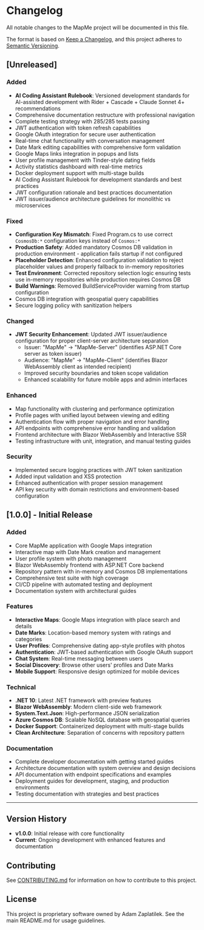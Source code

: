 # Changelog

All notable changes to the MapMe project will be documented in this file.

The format is based on [Keep a Changelog](https://keepachangelog.com/en/1.0.0/),
and this project adheres to [Semantic Versioning](https://semver.org/spec/v2.0.0.html).

## [Unreleased]

### Added
- **AI Coding Assistant Rulebook**: Versioned development standards for AI-assisted development with Rider + Cascade + Claude Sonnet 4+ recommendations
- Comprehensive documentation restructure with professional navigation
- Complete testing strategy with 285/285 tests passing
- JWT authentication with token refresh capabilities
- Google OAuth integration for secure user authentication
- Real-time chat functionality with conversation management
- Date Mark editing capabilities with comprehensive form validation
- Google Maps links integration in popups and lists
- User profile management with Tinder-style dating fields
- Activity statistics dashboard with real-time metrics
- Docker deployment support with multi-stage builds
- AI Coding Assistant Rulebook for development standards and best practices
- JWT configuration rationale and best practices documentation
- JWT issuer/audience architecture guidelines for monolithic vs microservices

### Fixed
- **Configuration Key Mismatch**: Fixed Program.cs to use correct `CosmosDb:*` configuration keys instead of `Cosmos:*`
- **Production Safety**: Added mandatory Cosmos DB validation in production environment - application fails startup if not configured
- **Placeholder Detection**: Enhanced configuration validation to reject placeholder values and properly fallback to in-memory repositories
- **Test Environment**: Corrected repository selection logic ensuring tests use in-memory repositories while production requires Cosmos DB
- **Build Warnings**: Removed BuildServiceProvider warning from startup configuration
- Cosmos DB integration with geospatial query capabilities
- Secure logging policy with sanitization helpers

### Changed
- **JWT Security Enhancement**: Updated JWT issuer/audience configuration for proper client-server architecture separation
  - Issuer: "MapMe" → "MapMe-Server" (identifies ASP.NET Core server as token issuer)
  - Audience: "MapMe" → "MapMe-Client" (identifies Blazor WebAssembly client as intended recipient)
  - Improved security boundaries and token scope validation
  - Enhanced scalability for future mobile apps and admin interfaces

### Enhanced
- Map functionality with clustering and performance optimization
- Profile pages with unified layout between viewing and editing
- Authentication flow with proper navigation and error handling
- API endpoints with comprehensive error handling and validation
- Frontend architecture with Blazor WebAssembly and Interactive SSR
- Testing infrastructure with unit, integration, and manual testing guides

### Security
- Implemented secure logging practices with JWT token sanitization
- Added input validation and XSS protection
- Enhanced authentication with proper session management
- API key security with domain restrictions and environment-based configuration

## [1.0.0] - Initial Release

### Added
- Core MapMe application with Google Maps integration
- Interactive map with Date Mark creation and management
- User profile system with photo management
- Blazor WebAssembly frontend with ASP.NET Core backend
- Repository pattern with in-memory and Cosmos DB implementations
- Comprehensive test suite with high coverage
- CI/CD pipeline with automated testing and deployment
- Documentation system with architectural guides

### Features
- **Interactive Maps**: Google Maps integration with place search and details
- **Date Marks**: Location-based memory system with ratings and categories
- **User Profiles**: Comprehensive dating app-style profiles with photos
- **Authentication**: JWT-based authentication with Google OAuth support
- **Chat System**: Real-time messaging between users
- **Social Discovery**: Browse other users' profiles and Date Marks
- **Mobile Support**: Responsive design optimized for mobile devices

### Technical
- **.NET 10**: Latest .NET framework with preview features
- **Blazor WebAssembly**: Modern client-side web framework
- **System.Text.Json**: High-performance JSON serialization
- **Azure Cosmos DB**: Scalable NoSQL database with geospatial queries
- **Docker Support**: Containerized deployment with multi-stage builds
- **Clean Architecture**: Separation of concerns with repository pattern

### Documentation
- Complete developer documentation with getting started guides
- Architecture documentation with system overview and design decisions
- API documentation with endpoint specifications and examples
- Deployment guides for development, staging, and production environments
- Testing documentation with strategies and best practices

---

## Version History

- **v1.0.0**: Initial release with core functionality
- **Current**: Ongoing development with enhanced features and documentation

## Contributing

See [CONTRIBUTING.md](CONTRIBUTING.md) for information on how to contribute to this project.

## License

This project is proprietary software owned by Adam Zaplatilek. See the main README.md for usage guidelines.
